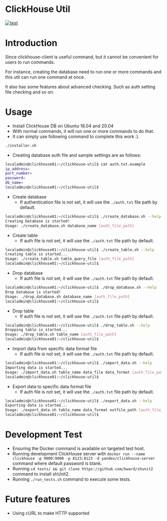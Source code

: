 # ClickHouse Util

[![test](https://github.com/peter279k/clickhouse-util/actions/workflows/test.yml/badge.svg?branch=master)](https://github.com/peter279k/clickhouse-util/actions/workflows/test.yml)

# Introduction

Since clickhouse-client is useful command, but it cannot be convenient for users to run commands.

For instance, creating the database need to run one or more commands and this util can run one command at once.

It also has some features about advanced checking. Such as auth setting file checking and so on.

# Usage

- Install ClickHouse DB on Ubuntu 18.04 and 20.04
- With normal commands, it will run one or more commands to do that.
- It can simply use following command to complete this work :).

```Bash
./installer.sh
```

- Creating database auth file and sample settings are as follows:

```Bash
localadmin@clickhouse01:~/clickhouse-util$ cat auth.txt.example
ip_address=
port_number=
password=
db_name=
localadmin@clickhouse01:~/clickhouse-util$
```

- Create database
  - If authentication file is not set, it will use the `./auth.txt` file path by default.

```Bash
localadmin@clickhouse01:~/clickhouse-util$ ./create_database.sh --help
Creating Database is started!
Usage: ./create_database.sh database_name [auth_file_path]
```

- Create table
  - If auth file is not set, it will use the `./auth.txt` file path by default.

```Bash
localadmin@clickhouse01:~/clickhouse-util$ ./create_table.sh --help
Creating table is started...
Usage: ./create_table.sh table_query_file [auth_file_path]
localadmin@clickhouse01:~/clickhouse-util$
```

- Drop database
  - If auth file is not set, it will use the `./auth.txt` file path by default.
```Bash
localadmin@clickhouse01:~/clickhouse-util$ ./drop_database.sh --help
Drop Database is started!
Usage: ./drop_database.sh database_name [auth_file_path]
localadmin@clickhouse01:~/clickhouse-util$
```

- Drop table
  - If auth file is not set, it will use the `./auth.txt` file path by default.
```Bash
localadmin@clickhouse01:~/clickhouse-util$ ./drop_table.sh --help
Dropping table is started...
Usage: ./drop_table.sh table_name [auth_file_path]
localadmin@clickhouse01:~/clickhouse-util$
```

- Import data from specific data format file
  - If auth file is not set, it will use the `./auth.txt` file path by default.
```Bash
localadmin@clickhouse01:~/clickhouse-util$ ./import_data.sh --help
Importing data is started...
Usage: ./import_data.sh table_name data_file data_format [auth_file_path]
localadmin@clickhouse01:~/clickhouse-util$
```

- Export data to specific data format file
  - If auth file is not set, it will use the `./auth.txt` file path by default.
```Bash
localadmin@clickhouse01:~/clickhouse-util$ ./export_data.sh --help
Exporting data is started...
Usage: ./export_data.sh table_name data_format outfile_path [auth_file_path]
localadmin@clickhouse01:~/clickhouse-util$
```

# Development Test

- Ensuring the Docker command is available on targeted test host.
- Running development ClickHouse server with `docker run --name clickhouse -p 9000:9000 -p 8123:8123 -d yandex/clickhouse-server` command where default password is blank.
- Running `cd tests/ && git clone https://github.com/kward/shunit2` command to install shUnit2.
- Running `./run_tests.sh` command to execute some tests.


# Future features

- Using cURL to make HTTP supported
